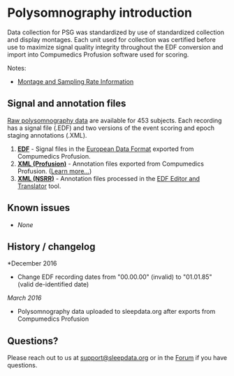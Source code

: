 # Polysomnography introduction

Data collection for PSG was standardized by use of standardized collection and display montages. Each unit used for collection was certified before use to maximize signal quality integrity throughout the EDF conversion and import into Compumedics Profusion software used for scoring.

Notes:

- [Montage and Sampling Rate Information](:pages_path:/montage-and-sampling-rate-information.md)

## Signal and annotation files

[Raw polysomnography data](:files_path:/polysomnography) are available for 453 subjects. Each recording has a signal file (.EDF) and two versions of the event scoring and epoch staging annotations (.XML).

1. **[EDF](:files_path:/polysomnography/edfs)** - Signal files in the [European Data Format](http://www.edfplus.info/) exported from Compumedics Profusion.
2. **[XML (Profusion)](:files_path:/polysomnography/annotations-events-profusion)** - Annotation files exported from Compumedics Profusion. ([Learn more...](https://github.com/nsrr/edf-editor-translator/wiki/Compumedics-Annotation-Format))
3. **[XML (NSRR)](:files_path:/polysomnography/annotations-events-nsrr)** - Annotation files processed in the [EDF Editor and Translator](https://www.sleepdata.org/community/tools/12) tool.

## Known issues

- *None*

## History / changelog

*December 2016
- Change EDF recording dates from "00.00.00" (invalid) to "01.01.85" (valid de-identified date)

*March 2016*
- Polysomnography data uploaded to sleepdata.org after exports from Compumedics Profusion

## Questions?

Please reach out to us at support@sleepdata.org or in the [Forum](https://sleepdata.org/forum) if you have questions.

